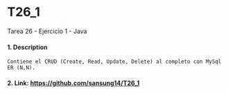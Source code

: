 # T26_1
Tarea 26 - Ejercicio 1 - Java

#### 1. Description
```
Contiene el CRUD (Create, Read, Update, Delete) al completo con MySql ER (N,N).
```

#### 2. Link: https://github.com/sansung14/T26_1
